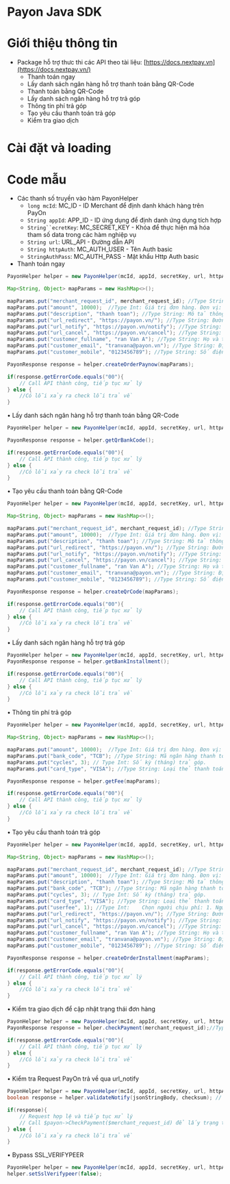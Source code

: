 # Payon Java SDK

# Giới thiệu thông tin

- Package hỗ trợ thưc thi các API theo tài liệu: [https://docs.nextpay.vn](https://docs.nextpay.vn/)
    - Thanh toán ngay
    - Lấy danh sách ngân hàng hỗ trợ thanh toán bằng QR-Code
    - Thanh toán bằng QR-Code
    - Lấy danh sách ngân hàng hỗ trợ trả góp
    - Thông tin phí trả góp
    - Tạo yêu cầu thanh toán trả góp
    - Kiểm tra giao dịch

# Cài đặt và loading

# Code mẫu

- Các thanh số truyền vào hàm PayonHelper
    - `long mcId`: MC_ID - ID Merchant để định danh khách hàng trên PayOn
    - `String appId`: APP_ID - ID ứng dụng để định danh ứng dụng tích hợp
    - `String``ecretKey`: MC_SECRET_KEY - Khóa để thực hiện mã hóa tham số data trong các hàm nghiệp vụ
    - `String url`: URL_API - Đường dẫn API
    - `String httpAuth`: MC_AUTH_USER - Tên Auth basic
    - `StringAuthPass`: MC_AUTH_PASS - Mật khẩu Http Auth basic
- Thanh toán ngay

```java
PayonHelper helper = new PayonHelper(mcId, appId, secretKey, url, httpAuth, httpAuthPass);

Map<String, Object> mapParams = new HashMap<>();

mapParams.put("merchant_request_id", merchant_request_id); //Type String: Mã đơn hàng Merchant được tạo từ yêu cầu thanh toán
mapParams.put("amount", 10000);  //Type Int: Giá trị đơn hàng. Đơn vị: VNĐ
mapParams.put("description", "thanh toan"); //Type String: Mô tả thông tin đơn hàng
mapParams.put("url_redirect", "https://payon.vn/"); //Type String: Đường link chuyển tiếp sau khi thực hiện thanh toán thành công
mapParams.put("url_notify", "https://payon.vn/notify"); //Type String: Đường link thông báo kết quả đơn hàng
mapParams.put("url_cancel", "https://payon.vn/cancel"); //Type String: Đường link chuyển tiếp khi khách hàng hủy thanh toán
mapParams.put("customer_fullname", "ran Van A"); //Type String: Họ và tên khách hàng
mapParams.put("customer_email", "tranvana@payon.vn"); //Type String: Địa chỉ email khách hàng
mapParams.put("customer_mobile", "0123456789"); //Type String: Số điện thoại khách hàng

PayonResponse response = helper.createOrderPaynow(mapParams);

if(response.getErrorCode.equals("00"){
    // Call API thành công, tiếp tục xử lý
} else {
    //Có lỗi xảy ra check lỗi trả về
}
```

• Lấy danh sách ngân hàng hỗ trợ thanh toán bằng QR-Code

```java
PayonHelper helper = new PayonHelper(mcId, appId, secretKey, url, httpAuth, httpAuthPass);

PayonResponse response = helper.getQrBankCode();

if(response.getErrorCode.equals("00"){
    // Call API thành công, tiếp tục xử lý
} else {
    //Có lỗi xảy ra check lỗi trả về
}
```

• Tạo yêu cầu thanh toán bằng QR-Code

```java
PayonHelper helper = new PayonHelper(mcId, appId, secretKey, url, httpAuth, httpAuthPass);

Map<String, Object> mapParams = new HashMap<>();

mapParams.put("merchant_request_id", merchant_request_id); //Type String: Mã đơn hàng Merchant được tạo từ yêu cầu thanh toán
mapParams.put("amount", 10000);  //Type Int: Giá trị đơn hàng. Đơn vị: VNĐ
mapParams.put("description", "thanh toan"); //Type String: Mô tả thông tin đơn hàng
mapParams.put("url_redirect", "https://payon.vn/"); //Type String: Đường link chuyển tiếp sau khi thực hiện thanh toán thành công
mapParams.put("url_notify", "https://payon.vn/notify"); //Type String: Đường link thông báo kết quả đơn hàng
mapParams.put("url_cancel", "https://payon.vn/cancel"); //Type String: Đường link chuyển tiếp khi khách hàng hủy thanh toán
mapParams.put("customer_fullname", "ran Van A"); //Type String: Họ và tên khách hàng
mapParams.put("customer_email", "tranvana@payon.vn"); //Type String: Địa chỉ email khách hàng
mapParams.put("customer_mobile", "0123456789"); //Type String: Số điện thoại khách hàng

PayonResponse response = helper.createQrCode(mapParams);

if(response.getErrorCode.equals("00"){
    // Call API thành công, tiếp tục xử lý
} else {
    //Có lỗi xảy ra check lỗi trả về
}
```

• Lấy danh sách ngân hàng hỗ trợ trả góp

```java
PayonHelper helper = new PayonHelper(mcId, appId, secretKey, url, httpAuth, httpAuthPass);
PayonResponse response = helper.getBankInstallment();

if(response.getErrorCode.equals("00"){
    // Call API thành công, tiếp tục xử lý
} else {
    //Có lỗi xảy ra check lỗi trả về
}
```

• Thông tin phí trả góp

```java
PayonHelper helper = new PayonHelper(mcId, appId, secretKey, url, httpAuth, httpAuthPass);

Map<String, Object> mapParams = new HashMap<>();

mapParams.put("amount", 10000);  //Type Int: Giá trị đơn hàng. Đơn vị: VNĐ
mapParams.put("bank_code", "TCB"); //Type String: Mã ngân hàng thanh toán.
mapParams.put("cycles", 3); // Type Int: Số kỳ (tháng) trả góp.
mapParams.put("card_type", "VISA"); //Type String: Loại thẻ thanh toán:VISA, MASTERCARD, JCB.

PayonResponse response = helper.getFee(mapParams);

if(response.getErrorCode.equals("00"){
    // Call API thành công, tiếp tục xử lý
} else {
    //Có lỗi xảy ra check lỗi trả về
}
```

• Tạo yêu cầu thanh toán trả góp

```java
PayonHelper helper = new PayonHelper(mcId, appId, secretKey, url, httpAuth, httpAuthPass);

Map<String, Object> mapParams = new HashMap<>();

mapParams.put("merchant_request_id", merchant_request_id); //Type String: Mã đơn hàng Merchant được tạo từ yêu cầu thanh toán
mapParams.put("amount", 10000);  //Type Int: Giá trị đơn hàng. Đơn vị: VNĐ
mapParams.put("description", "thanh toan"); //Type String: Mô tả thông tin đơn hàng
mapParams.put("bank_code", "TCB"); //Type String: Mã ngân hàng thanh toán.
mapParams.put("cycles", 3); // Type Int: Số kỳ (tháng) trả góp.
mapParams.put("card_type", "VISA"); //Type String: Loại thẻ thanh toán:VISA, MASTERCARD, JCB.
mapParams.put("userfee", 1); //Type Int:	Chọn người chịu phí: 1. Người mua chịu phí thanh toán 2. Người bán chịu phí thanh toán.
mapParams.put("url_redirect", "https://payon.vn/"); //Type String: Đường link chuyển tiếp sau khi thực hiện thanh toán thành công
mapParams.put("url_notify", "https://payon.vn/notify"); //Type String: Đường link thông báo kết quả đơn hàng
mapParams.put("url_cancel", "https://payon.vn/cancel"); //Type String: Đường link chuyển tiếp khi khách hàng hủy thanh toán
mapParams.put("customer_fullname", "ran Van A"); //Type String: Họ và tên khách hàng
mapParams.put("customer_email", "tranvana@payon.vn"); //Type String: Địa chỉ email khách hàng
mapParams.put("customer_mobile", "0123456789"); //Type String: Số điện thoại khách hàng

PayonResponse response = helper.createOrderInstallment(mapParams);

if(response.getErrorCode.equals("00"){
    // Call API thành công, tiếp tục xử lý
} else {
    //Có lỗi xảy ra check lỗi trả về
}
```

• Kiểm tra giao dịch để cập nhật trạng thái đơn hàng

```java
PayonHelper helper = new PayonHelper(mcId, appId, secretKey, url, httpAuth, httpAuthPass);
PayonResponse response = helper.checkPayment(merchant_request_id);//Type String: Mã đơn hàng Merchant được tạo từ yêu cầu thanh toán

if(response.getErrorCode.equals("00"){
    // Call API thành công, tiếp tục xử lý
} else {
    //Có lỗi xảy ra check lỗi trả về
}
```

• Kiểm tra Request PayOn trả về qua url_notify

```java
PayonHelper helper = new PayonHelper(mcId, appId, secretKey, url, httpAuth, httpAuthPass);
boolean response = helper.validateNotify(jsonStringBody, checksum); // jsonStringBody và checksum được trả về qua url

if(response){
    // Request hợp lệ và tiếp tục xử lý
    // Call $payon->CheckPayment($merchant_request_id) để lấy trạng thái đơn hàng mới nhất sau đó sẽ xử lý cập nhật trạng thái đơn hàng
} else {
    //Có lỗi xảy ra check lỗi trả về
}
```

• Bypass SSL_VERIFYPEER

```java
PayonHelper helper = new PayonHelper(mcId, appId, secretKey, url, httpAuth, httpAuthPass);
helper.setSslVerifypeer(false);
```
